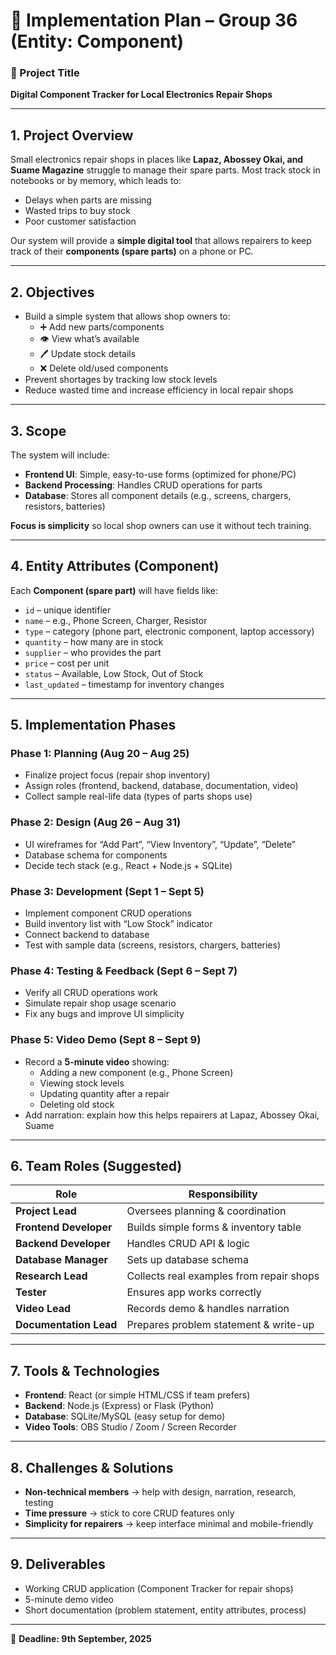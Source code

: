 # 📝 Implementation Plan – Group 36 (Entity: Component)

### 📌 Project Title

**Digital Component Tracker for Local Electronics Repair Shops**

---

## 1. **Project Overview**

Small electronics repair shops in places like **Lapaz, Abossey Okai, and Suame Magazine** struggle to manage their spare parts. Most track stock in notebooks or by memory, which leads to:

- Delays when parts are missing
- Wasted trips to buy stock
- Poor customer satisfaction

Our system will provide a **simple digital tool** that allows repairers to keep track of their **components (spare parts)** on a phone or PC.

---

## 2. **Objectives**

- Build a simple system that allows shop owners to:
    - ➕ Add new parts/components
    - 👁️ View what’s available
    - 🖊️ Update stock details
    - ❌ Delete old/used components
- Prevent shortages by tracking low stock levels
- Reduce wasted time and increase efficiency in local repair shops

---

## 3. **Scope**

The system will include:

- **Frontend UI**: Simple, easy-to-use forms (optimized for phone/PC)
- **Backend Processing**: Handles CRUD operations for parts
- **Database**: Stores all component details (e.g., screens, chargers, resistors, batteries)

**Focus is simplicity** so local shop owners can use it without tech training.

---

## 4. **Entity Attributes (Component)**

Each **Component (spare part)** will have fields like:

- `id` – unique identifier
- `name` – e.g., Phone Screen, Charger, Resistor
- `type` – category (phone part, electronic component, laptop accessory)
- `quantity` – how many are in stock
- `supplier` – who provides the part
- `price` – cost per unit
- `status` – Available, Low Stock, Out of Stock
- `last_updated` – timestamp for inventory changes

---

## 5. **Implementation Phases**

### **Phase 1: Planning (Aug 20 – Aug 25)**

- Finalize project focus (repair shop inventory)
- Assign roles (frontend, backend, database, documentation, video)
- Collect sample real-life data (types of parts shops use)

### **Phase 2: Design (Aug 26 – Aug 31)**

- UI wireframes for “Add Part”, “View Inventory”, “Update”, “Delete”
- Database schema for components
- Decide tech stack (e.g., React + Node.js + SQLite)

### **Phase 3: Development (Sept 1 – Sept 5)**

- Implement component CRUD operations
- Build inventory list with “Low Stock” indicator
- Connect backend to database
- Test with sample data (screens, resistors, chargers, batteries)

### **Phase 4: Testing & Feedback (Sept 6 – Sept 7)**

- Verify all CRUD operations work
- Simulate repair shop usage scenario
- Fix any bugs and improve UI simplicity

### **Phase 5: Video Demo (Sept 8 – Sept 9)**

- Record a **5-minute video** showing:
    - Adding a new component (e.g., Phone Screen)
    - Viewing stock levels
    - Updating quantity after a repair
    - Deleting old stock
- Add narration: explain how this helps repairers at Lapaz, Abossey Okai, Suame

---

## 6. **Team Roles (Suggested)**

| Role | Responsibility |
| --- | --- |
| **Project Lead** | Oversees planning & coordination |
| **Frontend Developer** | Builds simple forms & inventory table |
| **Backend Developer** | Handles CRUD API & logic |
| **Database Manager** | Sets up database schema |
| **Research Lead** | Collects real examples from repair shops |
| **Tester** | Ensures app works correctly |
| **Video Lead** | Records demo & handles narration |
| **Documentation Lead** | Prepares problem statement & write-up |

---

## 7. **Tools & Technologies**

- **Frontend**: React (or simple HTML/CSS if team prefers)
- **Backend**: Node.js (Express) or Flask (Python)
- **Database**: SQLite/MySQL (easy setup for demo)
- **Video Tools**: OBS Studio / Zoom / Screen Recorder

---

## 8. **Challenges & Solutions**

- **Non-technical members** → help with design, narration, research, testing
- **Time pressure** → stick to core CRUD features only
- **Simplicity for repairers** → keep interface minimal and mobile-friendly

---

## 9. **Deliverables**

- Working CRUD application (Component Tracker for repair shops)
- 5-minute demo video
- Short documentation (problem statement, entity attributes, process)

---

📅 **Deadline: 9th September, 2025**